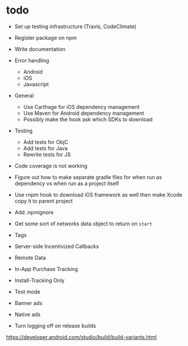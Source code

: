 # todo

- Set up testing infrastructure (Travis, CodeClimate)
- Register package on npm

- Write documentation

- Error handling
    - Android
    - iOS
    - Javascript

- General
    - Use Carthage for iOS dependency management
    - Use Maven for Android dependency management
    - Possibly make the hook ask which SDKs to download

- Testing
    - Add tests for ObjC
    - Add tests for Java
    - Rewrite tests for JS

- Code coverage is not working
- Figure out how to make separate gradle files for when run as dependency vs when run as a project itself
- Use rnpm hook to download iOS framework as well then make Xcode copy it to parent project
- Add .npmignore
- Get some sort of networks data object to return on `start`
- Tags
- Server-side Incentivized Callbacks
- Remote Data
- In-App Purchase Tracking
- Install-Tracking Only
- Test mode
- Banner ads
- Native ads

- Turn logging off on release builds


https://developer.android.com/studio/build/build-variants.html
